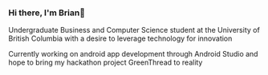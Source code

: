 ### Hi there, I'm Brian👋

<!--
**Brian-Soh/Brian-Soh** is a ✨ _special_ ✨ repository because its `README.md` (this file) appears on your GitHub profile.

Here are some ideas to get you started:

- 🔭 I’m currently working on ...
- 🌱 I’m currently learning ...
- 👯 I’m looking to collaborate on ...
- 🤔 I’m looking for help with ...
- 💬 Ask me about ...
- 📫 How to reach me: ...
- 😄 Pronouns: ...
- ⚡ Fun fact: ...
-->

Undergraduate Business and Computer Science student at the University of British Columbia with a desire to leverage technology for innovation

Currently working on android app development through Android Studio and hope to bring my hackathon project GreenThread to reality


